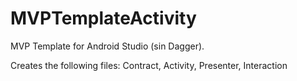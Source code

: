 # MVPTemplateActivity

MVP Template for Android Studio (sin Dagger).

Creates the following files: Contract, Activity, Presenter, Interaction
